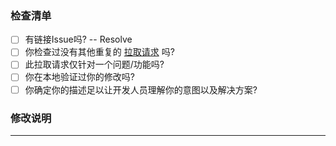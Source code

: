 ### 检查清单
- [ ] 有链接Issue吗? -- Resolve  <!--←如有请在这里填写具体链接的议题，例如 #114-->
- [ ] 你检查过没有其他重复的 [拉取请求](https://github.com/DuckDuckStudio/GitHubView/pulls) 吗?
- [ ] 此拉取请求仅针对一个问题/功能吗?
- [ ] 你在本地验证过你的修改吗?
- [ ] 你确定你的描述足以让开发人员理解你的意图以及解决方案?

### 修改说明

<!--在这里尽可能详细的描述你做的修改，以便开发人员审查你的修改。-->

---

